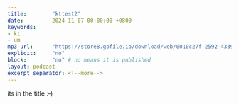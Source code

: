 ```yaml
---
title:        "kttest2"
date:         2024-11-07 00:00:00 +0800
keywords:
- kt
- um
mp3-url:      "https://store8.gofile.io/download/web/0010c27f-2592-4339-a768-fbb44cdf7587/kt.mp4"
explicit:     "no"
block:        "no" # no means it is published
layout: podcast
excerpt_separator: <!--more-->
---
```

<!--more-->

its in the title :‑)